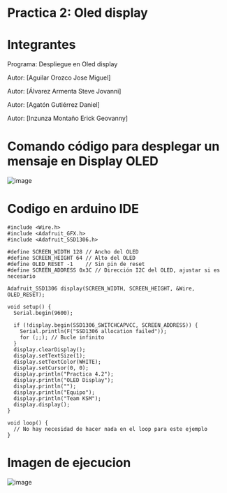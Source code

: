 # Practica 2: Oled display
# Integrantes
 Programa: Despliegue en Oled display
 
  Autor: [Aguilar Orozco Jose Miguel]
  
Autor: [Álvarez Armenta Steve Jovanni]

Autor: [Agatón Gutiérrez Daniel]

Autor: [Inzunza Montaño Erick Geovanny]

# Comando código para desplegar un mensaje en Display OLED
![image](https://github.com/MigOrozco/Equipo-Interfaz/assets/158230692/1fd8ad80-bf97-484a-bb53-13440447f69c)

# Codigo en arduino IDE
```
#include <Wire.h>
#include <Adafruit_GFX.h>
#include <Adafruit_SSD1306.h>

#define SCREEN_WIDTH 128 // Ancho del OLED
#define SCREEN_HEIGHT 64 // Alto del OLED
#define OLED_RESET -1    // Sin pin de reset
#define SCREEN_ADDRESS 0x3C // Dirección I2C del OLED, ajustar si es necesario

Adafruit_SSD1306 display(SCREEN_WIDTH, SCREEN_HEIGHT, &Wire, OLED_RESET);

void setup() {
  Serial.begin(9600);

  if (!display.begin(SSD1306_SWITCHCAPVCC, SCREEN_ADDRESS)) {
    Serial.println(F("SSD1306 allocation failed"));
    for (;;); // Bucle infinito
  }
  display.clearDisplay();
  display.setTextSize(1);
  display.setTextColor(WHITE);
  display.setCursor(0, 0);
  display.println("Practica 4.2");
  display.println("OLED Display");
  display.println("");
  display.println("Equipo");
  display.println("Team KSM");
  display.display();
}

void loop() {
  // No hay necesidad de hacer nada en el loop para este ejemplo
}

```

# Imagen de ejecucion
![image](https://github.com/MigOrozco/Equipo-Interfaz/assets/158230692/2d5c8510-992a-4c83-be8b-271aa3c71665)

